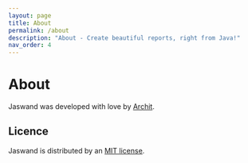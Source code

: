 ```yaml
---
layout: page
title: About
permalink: /about
description: "About - Create beautiful reports, right from Java!"
nav_order: 4
---
```


# About

Jaswand was developed with love by [Archit](https://github.com/arkits).

## Licence

Jaswand is distributed by an [MIT license](https://github.com/arkits/jaswand/blob/master/LICENSE).